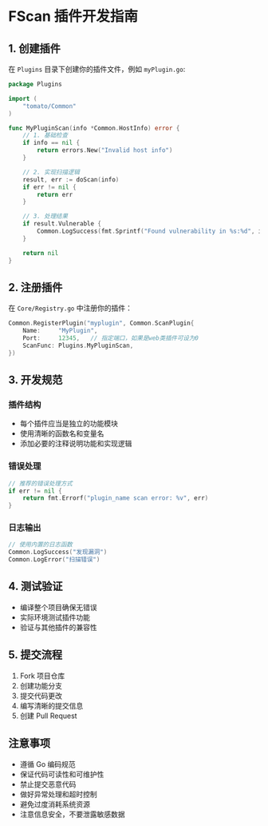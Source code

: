 # FScan 插件开发指南

## 1. 创建插件
在 `Plugins` 目录下创建你的插件文件，例如 `myPlugin.go`:

```go
package Plugins

import (
    "tomato/Common"
)

func MyPluginScan(info *Common.HostInfo) error {
    // 1. 基础检查
    if info == nil {
        return errors.New("Invalid host info")
    }

    // 2. 实现扫描逻辑
    result, err := doScan(info)
    if err != nil {
        return err
    }

    // 3. 处理结果
    if result.Vulnerable {
        Common.LogSuccess(fmt.Sprintf("Found vulnerability in %s:%d", info.Host, info.Port))
    }

    return nil
}
```

## 2. 注册插件
在 `Core/Registry.go` 中注册你的插件：

```go
Common.RegisterPlugin("myplugin", Common.ScanPlugin{
    Name:     "MyPlugin",
    Port:     12345,   // 指定端口，如果是web类插件可设为0
    ScanFunc: Plugins.MyPluginScan,
})
```

## 3. 开发规范

### 插件结构
- 每个插件应当是独立的功能模块
- 使用清晰的函数名和变量名
- 添加必要的注释说明功能和实现逻辑

### 错误处理
```go
// 推荐的错误处理方式
if err != nil {
    return fmt.Errorf("plugin_name scan error: %v", err)
}
```

### 日志输出
```go
// 使用内置的日志函数
Common.LogSuccess("发现漏洞")
Common.LogError("扫描错误")
```

## 4. 测试验证

- 编译整个项目确保无错误
- 实际环境测试插件功能
- 验证与其他插件的兼容性

## 5. 提交流程

1. Fork 项目仓库
2. 创建功能分支
3. 提交代码更改
4. 编写清晰的提交信息
5. 创建 Pull Request

## 注意事项

- 遵循 Go 编码规范
- 保证代码可读性和可维护性
- 禁止提交恶意代码
- 做好异常处理和超时控制
- 避免过度消耗系统资源
- 注意信息安全，不要泄露敏感数据
